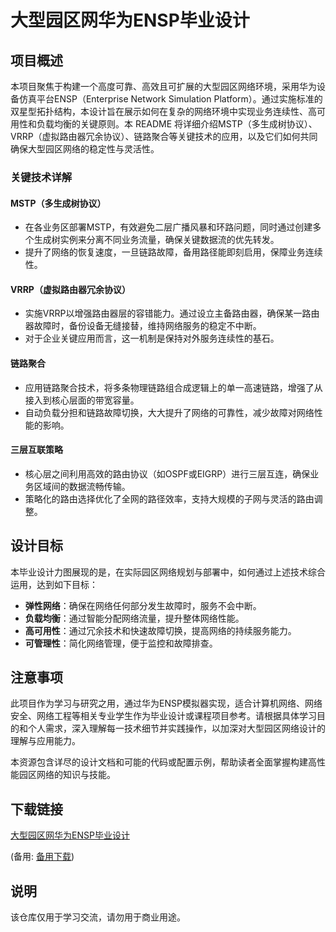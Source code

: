 # 大型园区网华为ENSP毕业设计

## 项目概述

本项目聚焦于构建一个高度可靠、高效且可扩展的大型园区网络环境，采用华为设备仿真平台ENSP（Enterprise Network Simulation Platform）。通过实施标准的双星型拓扑结构，本设计旨在展示如何在复杂的网络环境中实现业务连续性、高可用性和负载均衡的关键原则。本 README 将详细介绍MSTP（多生成树协议）、VRRP（虚拟路由器冗余协议）、链路聚合等关键技术的应用，以及它们如何共同确保大型园区网络的稳定性与灵活性。

### 关键技术详解

#### MSTP（多生成树协议）
- 在各业务区部署MSTP，有效避免二层广播风暴和环路问题，同时通过创建多个生成树实例来分离不同业务流量，确保关键数据流的优先转发。
- 提升了网络的恢复速度，一旦链路故障，备用路径能即刻启用，保障业务连续性。

#### VRRP（虚拟路由器冗余协议）
- 实施VRRP以增强路由器层的容错能力。通过设立主备路由器，确保某一路由器故障时，备份设备无缝接替，维持网络服务的稳定不中断。
- 对于企业关键应用而言，这一机制是保持对外服务连续性的基石。

#### 链路聚合
- 应用链路聚合技术，将多条物理链路组合成逻辑上的单一高速链路，增强了从接入到核心层面的带宽容量。
- 自动负载分担和链路故障切换，大大提升了网络的可靠性，减少故障对网络性能的影响。

#### 三层互联策略
- 核心层之间利用高效的路由协议（如OSPF或EIGRP）进行三层互连，确保业务区域间的数据流畅传输。
- 策略化的路由选择优化了全网的路径效率，支持大规模的子网与灵活的路由调整。

## 设计目标
本毕业设计力图展现的是，在实际园区网络规划与部署中，如何通过上述技术综合运用，达到如下目标：
- **弹性网络**：确保在网络任何部分发生故障时，服务不会中断。
- **负载均衡**：通过智能分配网络流量，提升整体网络性能。
- **高可用性**：通过冗余技术和快速故障切换，提高网络的持续服务能力。
- **可管理性**：简化网络管理，便于监控和故障排查。

## 注意事项
此项目作为学习与研究之用，通过华为ENSP模拟器实现，适合计算机网络、网络安全、网络工程等相关专业学生作为毕业设计或课程项目参考。请根据具体学习目的和个人需求，深入理解每一技术细节并实践操作，以加深对大型园区网络设计的理解与应用能力。

本资源包含详尽的设计文档和可能的代码或配置示例，帮助读者全面掌握构建高性能园区网络的知识与技能。

## 下载链接
[大型园区网华为ENSP毕业设计](https://pan.quark.cn/s/3961bed43a8d) 

(备用: [备用下载](https://pan.baidu.com/s/1fNstvVn74Uh9K0sq8mEqlg?pwd=1234))

## 说明

该仓库仅用于学习交流，请勿用于商业用途。
